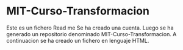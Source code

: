 # MIT-Curso-Transformacion
Este es un fichero Read me
Se ha creado una cuenta.
Luego se ha generado un repositorio denominado MIT-Curso-Transformacion.
A continuacion se ha creado un fichero en lenguaje HTML.
